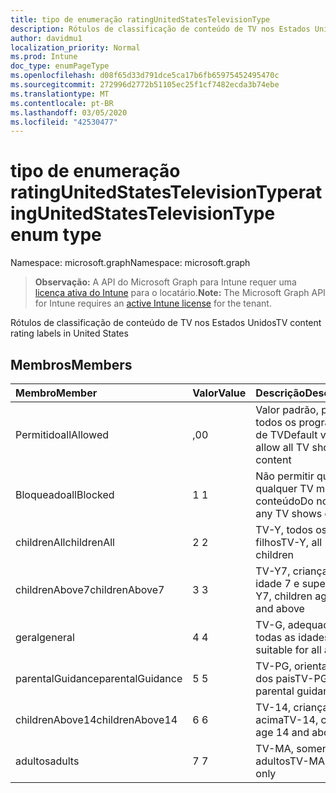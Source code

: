 ```yaml
---
title: tipo de enumeração ratingUnitedStatesTelevisionType
description: Rótulos de classificação de conteúdo de TV nos Estados Unidos
author: davidmu1
localization_priority: Normal
ms.prod: Intune
doc_type: enumPageType
ms.openlocfilehash: d08f65d33d791dce5ca17b6fb65975452495470c
ms.sourcegitcommit: 272996d2772b51105ec25f1cf7482ecda3b74ebe
ms.translationtype: MT
ms.contentlocale: pt-BR
ms.lasthandoff: 03/05/2020
ms.locfileid: "42530477"
---
```

# <a name="ratingunitedstatestelevisiontype-enum-type"></a><span data-ttu-id="d8dcb-103">tipo de enumeração ratingUnitedStatesTelevisionType</span><span class="sxs-lookup"><span data-stu-id="d8dcb-103">ratingUnitedStatesTelevisionType enum type</span></span>

<span data-ttu-id="d8dcb-104">Namespace: microsoft.graph</span><span class="sxs-lookup"><span data-stu-id="d8dcb-104">Namespace: microsoft.graph</span></span>

> <span data-ttu-id="d8dcb-105">**Observação:** A API do Microsoft Graph para Intune requer uma [licença ativa do Intune](https://go.microsoft.com/fwlink/?linkid=839381) para o locatário.</span><span class="sxs-lookup"><span data-stu-id="d8dcb-105">**Note:** The Microsoft Graph API for Intune requires an [active Intune license](https://go.microsoft.com/fwlink/?linkid=839381) for the tenant.</span></span>

<span data-ttu-id="d8dcb-106">Rótulos de classificação de conteúdo de TV nos Estados Unidos</span><span class="sxs-lookup"><span data-stu-id="d8dcb-106">TV content rating labels in United States</span></span>

## <a name="members"></a><span data-ttu-id="d8dcb-107">Membros</span><span class="sxs-lookup"><span data-stu-id="d8dcb-107">Members</span></span>
|<span data-ttu-id="d8dcb-108">Membro</span><span class="sxs-lookup"><span data-stu-id="d8dcb-108">Member</span></span>|<span data-ttu-id="d8dcb-109">Valor</span><span class="sxs-lookup"><span data-stu-id="d8dcb-109">Value</span></span>|<span data-ttu-id="d8dcb-110">Descrição</span><span class="sxs-lookup"><span data-stu-id="d8dcb-110">Description</span></span>|
|:---|:---|:---|
|<span data-ttu-id="d8dcb-111">Permitido</span><span class="sxs-lookup"><span data-stu-id="d8dcb-111">allAllowed</span></span>|<span data-ttu-id="d8dcb-112">,0</span><span class="sxs-lookup"><span data-stu-id="d8dcb-112">0</span></span>|<span data-ttu-id="d8dcb-113">Valor padrão, permitir todos os programas de TV</span><span class="sxs-lookup"><span data-stu-id="d8dcb-113">Default value, allow all TV shows content</span></span>|
|<span data-ttu-id="d8dcb-114">Bloqueado</span><span class="sxs-lookup"><span data-stu-id="d8dcb-114">allBlocked</span></span>|<span data-ttu-id="d8dcb-115">1 </span><span class="sxs-lookup"><span data-stu-id="d8dcb-115">1</span></span>|<span data-ttu-id="d8dcb-116">Não permitir que qualquer TV mostre conteúdo</span><span class="sxs-lookup"><span data-stu-id="d8dcb-116">Do not allow any TV shows content</span></span>|
|<span data-ttu-id="d8dcb-117">childrenAll</span><span class="sxs-lookup"><span data-stu-id="d8dcb-117">childrenAll</span></span>|<span data-ttu-id="d8dcb-118">2 </span><span class="sxs-lookup"><span data-stu-id="d8dcb-118">2</span></span>|<span data-ttu-id="d8dcb-119">TV-Y, todos os filhos</span><span class="sxs-lookup"><span data-stu-id="d8dcb-119">TV-Y, all children</span></span>|
|<span data-ttu-id="d8dcb-120">childrenAbove7</span><span class="sxs-lookup"><span data-stu-id="d8dcb-120">childrenAbove7</span></span>|<span data-ttu-id="d8dcb-121">3 </span><span class="sxs-lookup"><span data-stu-id="d8dcb-121">3</span></span>|<span data-ttu-id="d8dcb-122">TV-Y7, crianças da idade 7 e superior</span><span class="sxs-lookup"><span data-stu-id="d8dcb-122">TV-Y7, children age 7 and above</span></span>|
|<span data-ttu-id="d8dcb-123">geral</span><span class="sxs-lookup"><span data-stu-id="d8dcb-123">general</span></span>|<span data-ttu-id="d8dcb-124">4 </span><span class="sxs-lookup"><span data-stu-id="d8dcb-124">4</span></span>|<span data-ttu-id="d8dcb-125">TV-G, adequada para todas as idades</span><span class="sxs-lookup"><span data-stu-id="d8dcb-125">TV-G, suitable for all ages</span></span>|
|<span data-ttu-id="d8dcb-126">parentalGuidance</span><span class="sxs-lookup"><span data-stu-id="d8dcb-126">parentalGuidance</span></span>|<span data-ttu-id="d8dcb-127">5 </span><span class="sxs-lookup"><span data-stu-id="d8dcb-127">5</span></span>|<span data-ttu-id="d8dcb-128">TV-PG, orientação dos pais</span><span class="sxs-lookup"><span data-stu-id="d8dcb-128">TV-PG, parental guidance</span></span>|
|<span data-ttu-id="d8dcb-129">childrenAbove14</span><span class="sxs-lookup"><span data-stu-id="d8dcb-129">childrenAbove14</span></span>|<span data-ttu-id="d8dcb-130">6 </span><span class="sxs-lookup"><span data-stu-id="d8dcb-130">6</span></span>|<span data-ttu-id="d8dcb-131">TV-14, crianças 14 e acima</span><span class="sxs-lookup"><span data-stu-id="d8dcb-131">TV-14, children age 14 and above</span></span>|
|<span data-ttu-id="d8dcb-132">adultos</span><span class="sxs-lookup"><span data-stu-id="d8dcb-132">adults</span></span>|<span data-ttu-id="d8dcb-133">7 </span><span class="sxs-lookup"><span data-stu-id="d8dcb-133">7</span></span>|<span data-ttu-id="d8dcb-134">TV-MA, somente adultos</span><span class="sxs-lookup"><span data-stu-id="d8dcb-134">TV-MA, adults only</span></span>|




